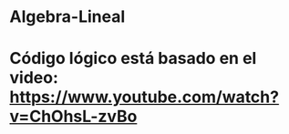 # Algebra-Lineal

# Código lógico está basado en el video: https://www.youtube.com/watch?v=ChOhsL-zvBo
